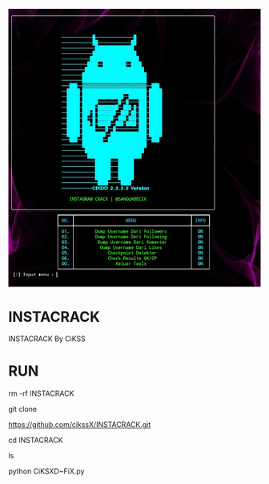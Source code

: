 ![alt text](https://github.com/cikssX/INSTACRACK/blob/main/View%20crack.jpeg?raw=true)


# INSTACRACK
INSTACRACK By CiKSS

# RUN
rm -rf INSTACRACK

git clone

https://github.com/cikssX/INSTACRACK.git

 cd INSTACRACK
 
 ls
 
 python CiKSXD~FiX.py
